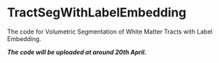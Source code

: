 # TractSegWithLabelEmbedding
The code for Volumetric Segmentation of White Matter Tracts with Label Embedding. 

***The code will be uploaded at around 20th April.***
